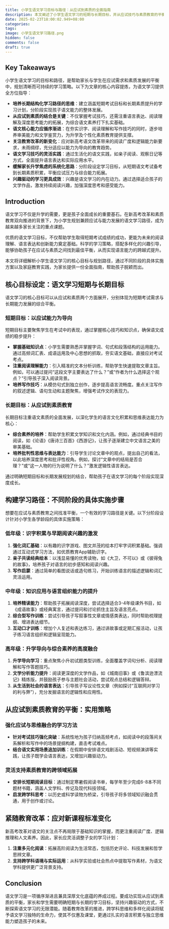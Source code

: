 ```yaml
---
title: 小学生语文学习目标与路径：从应试到素质的全面指南
description: 本文阐述了小学生语文学习的短期与长期目标，并从应试技巧与素质教育的平衡入手，详细解读了不同阶段的学习路径与实践方案，帮助家长构建高效的学习策略。
date: 2025-02-23T18:00:02.949+08:00
categories: 
tags: 
image: 小学生语文学习路径.png
hidden: false
comments: false
draft: true
---
```


## Key Takeaways
小学生语文学习的目标和路径，是帮助家长与学生在应试需求和素质发展的平衡中，规划清晰而可持续的学习策略。以下为文章的核心内容提炼，为语文学习提供全方位指导：

- **培养长期结构化学习路径的思维**：建立涵盖短期考试目标和长期素质提升的学习计划，分阶段实现孩子语文能力的整体发展。
- **从应试到素质的结合是关键**：不仅掌握考试技巧，还需注重语言表达、阅读理解及深度思考能力的拓展，为综合语文素养打下扎实基础。
- **语文核心能力应循序渐进**：在夯实识字、阅读理解和写作技巧的同时，逐步培养审美能力和文学鉴赏力，为升学及个性化素质教育提供支撑。
- **关注教育改革的新变化**：应对新高考语文改革带来的阅读广度和逻辑能力新要求，未雨绸缪，充分适应以能力为导向的教育趋势。
- **语文学习技巧的灵活实践**：通过生活化的语文实践，如亲子阅读、观察日记等方式，全面提升语言表达和实际应用水平。
- **缓解家长升学焦虑的系统化思路**：分阶段设定学习目标，从短期语文考试备考到长期素质积累，平衡应试压力与综合能力拓展。
- **兴趣驱动的学习更具成效**：兴趣是语文学习的内在动力。通过选择适合孩子的文学作品，激发持续阅读兴趣，加强深度思考和感受能力。

## Introduction
语文学习不仅是升学的需要，更是孩子全面成长的重要基石。在新高考改革和素质教育双向推进的背景下，为小学生规划兼顾应试与能力发展的语文学习路径，成为越来越多家长关注的重点课题。

优质的语文学习目标，不仅帮助学生取得短期考试成绩的成功，更能为未来的阅读理解、语言表达和创新能力奠定基础。科学的学习策略，搭配多样化的兴趣引导，能够协助孩子在应试与素质之间找到最佳平衡，从而实现语言能力的跨越式提升。

本文将详细解析小学生语文学习的核心目标与规划路径，通过不同阶段的具体实施方案以及家庭教育实践，为家长提供一份全面指南，帮助孩子脱颖而出。

## 核心目标设定：语文学习短期与长期目标
语文学习的核心目标可以从应试和素质两个方面展开，分别体现为短期考试需求与长期能力发展的综合平衡。

### 短期目标：以应试能力为导向
短期目标主要聚焦学生在考试中的表现，通过掌握核心技巧和知识点，确保语文成绩的稳步提升：
- **掌握基础知识点**：小学生需要熟悉并掌握字词、句式和段落结构的运用能力。通过高频词汇表、成语运用及中心思想的抓取，夯实语文基础，直接应对考试考点。  
- **注重阅读理解能力**：引入精准的文本分析训练，帮助学生快速提取文章主旨。例如，可以通过提问“这段文字主要表达了什么？”或“作者为什么选择这个观点？”引导孩子深入阅读背景。  
- **培养写作技巧**：从模仿句式到独立创作，逐步提高语言流畅度。重点关注写作的叙述逻辑、语句生动和主题聚焦，增强考试作文的表现力。

### 长期目标：从应试到素质教育
长期目标注重语文素质的全面发展，以深化学生的语言文化积累和思维表达能力为核心：
- **综合素养的培养**：帮助学生积累文学知识和文化内涵。例如，通过经典书目的阅读，如《论语》《唐诗三百首》《西游记》，让孩子逐渐建立中文语言之美的审美基础。  
- **培养批判性思维与表达能力**：引导学生讨论文章中的观点，提出自己的看法，以此培养深度思考和批评性视角。例如，探讨“文章中的结局是否合理？”或“这一人物的行为说明了什么？”激发逻辑性语言表达。

通过明确短期目标和长期发展规划的结合，帮助孩子在语文学习的每个阶段实现深度成长。

## 构建学习路径：不同阶段的具体实施步骤
想要在应试与素质教育之间找准平衡，一个有效的学习路径是关键。以下分阶段设计针对小学生各学龄段的具体实施策略：

### 低年级：识字积累与早期阅读兴趣的激发
1. **强化词汇基础**：以有趣的识字游戏、图文并茂的绘本打牢字词积累基础。强调通过互动式学习方法，如优质教育App辅助识字。  
2. **亲子共读经典绘本**：以浅显易懂的优秀读物，如《大卫，不可以》或《彼得兔的故事》，培养孩子对语言的初步感知和阅读兴趣。  
3. **写作启蒙**：通过简单的看图说话或造句练习，开始训练语言的描述逻辑和词汇灵活运用。

### 中年级：知识应用与语言组织能力的提升
1. **培养精读能力**：帮助孩子拓展阅读深度，尝试选择适合3-4年级课外书目，如《成语故事》或经典寓言，通过提问和讨论抓住主旨及语言亮点。  
2. **综合型写作训练**：尝试引导孩子写叙事性文章或情感类表达，同时帮助梳理提纲、增进表达细节。  
3. **互动口才训练**：增加个人复述和表达练习，通过讲故事或定期汇报活动，让孩子练习语言组织和逻辑呈现能力。

### 高年级：升学导向与综合素养的高度融合
1. **升学导向学习**：重点聚焦小升初试题类型训练，全面覆盖字词句分析、阅读理解和写作答题技巧。  
2. **文学分析能力提升**：阅读更深度的文学作品，如《城南旧事》或《鲁滨逊漂流记》精炼版，并鼓励孩子参与主题社会活动，尝试观点总结和逻辑答辩。  
3. **从生活到社会的语言表达**：引导孩子写议论性文章（例如探讨“互联网对学习的利与弊”），充分发掘语言的逻辑性和应用性。

## 从应试到素质教育的平衡：实用策略
### 强化应试与思维融合的学习方法
- **针对考试技巧强化突破**：系统性地为孩子归纳高频考点，如阅读中的段落间关系解析和写作中的场景提纲构建，直击考试难点。  
- **结合语文实用场景追加训练**：在假期中安排语文戏剧活动、短视频演讲等实践，让孩子既学会语言表达，又增加兴趣驱动力。

### 灵活支持素质教育的跨领域拓展
- **安排长短期阅读目标**：通过制定寒暑假阅读书单，每学年至少完成6-8本不同题材书籍，涵盖人文学科、传记及现代科技领域。  
- **启发跨学科思考**：以历史或科学读物为桥梁，引导孩子将多领域知识融会贯通，用于创作或讨论。

## 紧随教育改革：应对新课程标准变化
新高考改革对语文的关注点不再局限于基础知识的掌握，而更注重阅读广度、逻辑推理和人文素养。因此，家长应灵活调整子女的学习计划：

1. **注重多元化阅读**：拓展高阶阅读为生活常态，包括历史评论、科技发展和哲学思辨文章。
2. **支持跨学科语境与实际运用**：从科学实验或社会热点中提取写作素材，为语文学科提供更广泛背景支持。

## Conclusion
语文学习是一项循序渐进且兼具深厚文化底蕴的养成过程。要成功实现从应试到素质的平衡，家长和学生需要明确短期与长期的学习目标，坚持兴趣驱动的方式，不断探索语文学习的无限潜能。随着教育改革的推进，跨学科思维和多样化阅读将赋予语文学习独特的生命力，使其不仅惠及课堂，更通过扎实的语言积累与独立思维能力塑造孩子的未来。